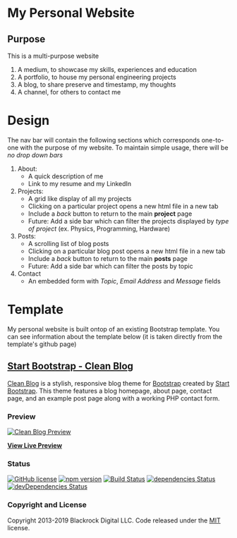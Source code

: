# My Personal Website

## Purpose
This is a multi-purpose website
1. A medium, to showcase my skills, experiences and education
2. A portfolio, to house my personal engineering projects
3. A blog, to share preserve and timestamp, my thoughts
4. A channel, for others to contact me

# Design 
The nav bar will contain the following sections which corresponds one-to-one with the purpose of my website. To maintain simple usage, there will be *no drop down bars* 
1. About: 
	* A quick description of me
	* Link to my resume and my LinkedIn
2. Projects: 
	* A grid like display of all my projects
	* Clicking on a particular project opens a new html file in a new tab
	* Include a *back* button to return to the main **project** page
	* Future: Add a side bar which can filter the projects displayed by *type of project* (ex. Physics, Programming, Hardware)
3. Posts: 
	* A scrolling list of blog posts
	* Clicking on a particular blog post opens a new html file in a new tab
	* Include a *back* button to return to the main **posts** page
	* Future: Add a side bar which can filter the posts by topic
4. Contact
	* An embedded form with *Topic*, *Email Address* and *Message* fields

# Template 
My personal website is built ontop of an existing Bootstrap template. You can see information about the template below (it is taken directly from the template's github page)

## [Start Bootstrap - Clean Blog](https://startbootstrap.com/template-overviews/clean-blog/)

[Clean Blog](https://startbootstrap.com/template-overviews/clean-blog/) is a stylish, responsive blog theme for [Bootstrap](https://getbootstrap.com/) created by [Start Bootstrap](https://startbootstrap.com/). This theme features a blog homepage, about page, contact page, and an example post page along with a working PHP contact form.

### Preview

[![Clean Blog Preview](https://startbootstrap.com/assets/img/screenshots/themes/clean-blog.png)](https://blackrockdigital.github.io/startbootstrap-clean-blog/)

**[View Live Preview](https://blackrockdigital.github.io/startbootstrap-clean-blog/)**

### Status

[![GitHub license](https://img.shields.io/badge/license-MIT-blue.svg)](https://raw.githubusercontent.com/BlackrockDigital/startbootstrap-clean-blog/master/LICENSE)
[![npm version](https://img.shields.io/npm/v/startbootstrap-clean-blog.svg)](https://www.npmjs.com/package/startbootstrap-clean-blog)
[![Build Status](https://travis-ci.org/BlackrockDigital/startbootstrap-clean-blog.svg?branch=master)](https://travis-ci.org/BlackrockDigital/startbootstrap-clean-blog)
[![dependencies Status](https://david-dm.org/BlackrockDigital/startbootstrap-clean-blog/status.svg)](https://david-dm.org/BlackrockDigital/startbootstrap-clean-blog)
[![devDependencies Status](https://david-dm.org/BlackrockDigital/startbootstrap-clean-blog/dev-status.svg)](https://david-dm.org/BlackrockDigital/startbootstrap-clean-blog?type=dev)

### Copyright and License

Copyright 2013-2019 Blackrock Digital LLC. Code released under the [MIT](https://github.com/BlackrockDigital/startbootstrap-clean-blog/blob/gh-pages/LICENSE) license.
